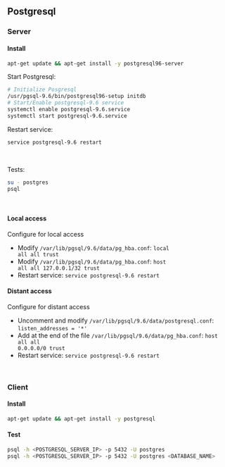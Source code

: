 ## Postgresql

### Server
#### Install
```bash
apt-get update && apt-get install -y postgresql96-server
```

Start Postgresql:
```bash
# Initialize Posgresql
/usr/pgsql-9.6/bin/postgresql96-setup initdb
# Start/Enable postgresql-9.6 service
systemctl enable postgresql-9.6.service
systemctl start postgresql-9.6.service
```

Restart service:
```bash
service postgresql-9.6 restart
```

<br/>

Tests:
```bash
su - postgres
psql
```

<br/>

#### Local access
Configure for local access
* Modify <code>/var/lib/pgsql/9.6/data/pg_hba.conf</code>: <code>local   all             all                                     trust</code>
* Modify <code>/var/lib/pgsql/9.6/data/pg_hba.conf</code>: <code>host    all             all             127.0.0.1/32            trust</code>
* Restart service: <code>service postgresql-9.6 restart</code>

#### Distant access
Configure for distant access
* Uncomment and modify <code>/var/lib/pgsql/9.6/data/postgresql.conf</code>: <code>listen_addresses = '*'</code>
* Add at the end of the file <code>/var/lib/pgsql/9.6/data/pg_hba.conf</code>: <code>host    all             all             0.0.0.0/0               trust</code>
* Restart service: <code>service postgresql-9.6 restart</code>

<br/>

### Client

#### Install
```bash
apt-get update && apt-get install -y postgresql
```

#### Test
```bash
psql -h <POSTGRESQL_SERVER_IP> -p 5432 -U postgres
psql -h <POSTGRESQL_SERVER_IP> -p 5432 -U postgres <DATABASE_NAME>
```
